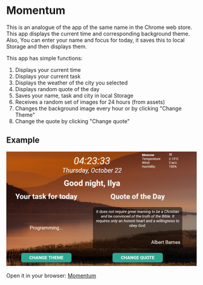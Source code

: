 # Momentum

This is an analogue of the app of the same name in the Chrome web store.
This app displays the current time and corresponding background theme. Also, You can enter your name and focus for today, it saves this to local Storage and then displays them.

This app has simple functions:
1. Displays your current time
2. Displays your current task
3. Displays the weather of the city you selected
4. Displays random quote of the day
5. Saves your name, task and city in local Storage
6. Receives a random set of images for 24 hours (from assets)
7. Changes the background image every hour or by clicking "Change Theme"
8. Change the quote by clicking "Change quote"

## Example
![Example](assets/img/example.jpg)

Open it in your browser: [Momentum](https://limonjuice322.github.io/Momentum/)
